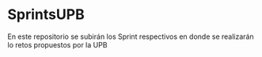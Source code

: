 # SprintsUPB
En este repositorio se subirán los Sprint respectivos en donde se realizarán lo retos propuestos por la UPB
